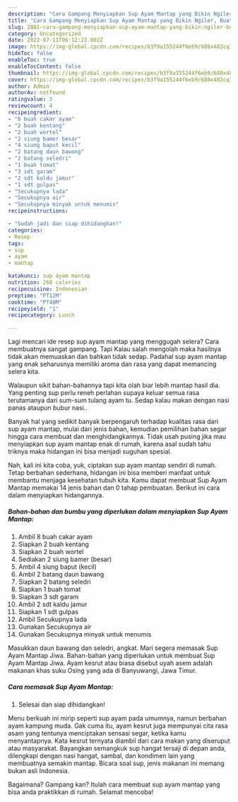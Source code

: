 ```yaml
---
description: "Cara Gampang Menyiapkan Sup Ayam Mantap yang Bikin Ngiler, Buat Buka Puasa Lezat Sekali"
title: "Cara Gampang Menyiapkan Sup Ayam Mantap yang Bikin Ngiler, Buat Buka Puasa Lezat Sekali"
slug: 2881-cara-gampang-menyiapkan-sup-ayam-mantap-yang-bikin-ngiler-buat-buka-puasa-lezat-sekali
category: Uncategorized
date: 2022-07-11T06:12:23.002Z
image: https://img-global.cpcdn.com/recipes/b3f9a155244f6eb9/680x482cq70/sup-ayam-mantap-foto-resep-utama.jpg
hideToc: false
enableToc: true
enableTocContent: false
thumbnail: https://img-global.cpcdn.com/recipes/b3f9a155244f6eb9/680x482cq70/sup-ayam-mantap-foto-resep-utama.jpg
cover: https://img-global.cpcdn.com/recipes/b3f9a155244f6eb9/680x482cq70/sup-ayam-mantap-foto-resep-utama.jpg
author: Admin
authorAv: notfound
ratingvalue: 3
reviewcount: 4
recipeingredient:
- "8 buah cakar ayam"
- "2 buah kentang"
- "2 buah wortel"
- "2 siung bamer besar"
- "4 siung baput kecil"
- "2 batang daun bawang"
- "2 batang seledri"
- "1 buah tomat"
- "3 sdt garam"
- "2 sdt kaldu jamur"
- "1 sdt gulpas"
- "Secukupnya lada"
- "Secukupnya air"
- "Secukupnya minyak untuk menumis"
recipeinstructions:

- "Sudah jadi dan siap dihidangkan!"
categories:
- Resep
tags:
- sup
- ayam
- mantap

katakunci: sup ayam mantap 
nutrition: 268 calories
recipecuisine: Indonesian
preptime: "PT12M"
cooktime: "PT40M"
recipeyield: "1"
recipecategory: Lunch

---
```



Lagi mencari ide resep sup ayam mantap yang menggugah selera? Cara membuatnya sangat gampang. Tapi Kalau salah mengolah maka hasilnya tidak akan memuaskan dan bahkan tidak sedap. Padahal sup ayam mantap yang enak seharusnya memiliki aroma dan rasa yang dapat memancing selera kita.


Walaupun sikit bahan-bahannya tapi kita olah biar lebih mantap hasil dia. Yang penting sup perlu reneh perlahan supaya keluar semua rasa terutamanya dari sum-sum tulang ayam tu. Sedap kalau makan dengan nasi panas ataupun bubur nasi..

Banyak hal yang sedikit banyak berpengaruh terhadap kualitas rasa dari sup ayam mantap, mulai dari jenis bahan, kemudian pemilihan bahan segar hingga cara membuat dan menghidangkannya. Tidak usah pusing jika mau menyiapkan sup ayam mantap enak di rumah, karena asal sudah tahu triknya maka hidangan ini bisa menjadi suguhan spesial.


Nah, kali ini kita coba, yuk, ciptakan sup ayam mantap sendiri di rumah. Tetap berbahan sederhana, hidangan ini bisa memberi manfaat untuk membantu menjaga kesehatan tubuh kita. Kamu dapat membuat Sup Ayam Mantap memakai 14 jenis bahan dan 0 tahap pembuatan. Berikut ini cara dalam menyiapkan hidangannya.

<!--inarticleads1-->

##### Bahan-bahan dan bumbu yang diperlukan dalam menyiapkan Sup Ayam Mantap:

1. Ambil 8 buah cakar ayam
1. Siapkan 2 buah kentang
1. Siapkan 2 buah wortel
1. Sediakan 2 siung bamer (besar)
1. Ambil 4 siung baput (kecil)
1. Ambil 2 batang daun bawang
1. Siapkan 2 batang seledri
1. Siapkan 1 buah tomat
1. Siapkan 3 sdt garam
1. Ambil 2 sdt kaldu jamur
1. Siapkan 1 sdt gulpas
1. Ambil Secukupnya lada
1. Gunakan Secukupnya air
1. Gunakan Secukupnya minyak untuk menumis


Masukkan daun bawang dan seledri, angkat. Mari segera memasak Sup Ayam Mantap Jiwa. Bahan-bahan yang diperlukan untuk membuat Sup Ayam Mantap Jiwa. Ayam kesrut atau biasa disebut uyah asem adalah makanan khas suku Osing yang ada di Banyuwangi, Jawa Timur. 

<!--inarticleads2-->

##### Cara memasak Sup Ayam Mantap:


1. Selesai dan siap dihidangkan!

Menu berkuah ini mirip seperti sup ayam pada umumnya, namun berbahan ayam kampung muda. Gak cuma itu, ayam kesrut juga mempunyai cita rasa asam yang tentunya menciptakan sensasi segar, ketika kamu menyantapnya. Kata kesrut ternyata diambil dari cara makan yang diseruput atau masyarakat. Bayangkan semangkuk sup hangat tersaji di depan anda, dilengkapi dengan nasi hangat, sambal, dan kondimen lain yang membuatnya semakin mantap. Bicara soal sup, jenis makanan ini memang bukan asli Indonesia. 

Bagaimana? Gampang kan? Itulah cara membuat sup ayam mantap yang bisa anda praktikkan di rumah. Selamat mencoba!
